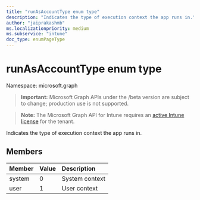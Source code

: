 ```yaml
---
title: "runAsAccountType enum type"
description: "Indicates the type of execution context the app runs in."
author: "jaiprakashmb"
ms.localizationpriority: medium
ms.subservice: "intune"
doc_type: enumPageType
---
```


# runAsAccountType enum type

Namespace: microsoft.graph

> **Important:** Microsoft Graph APIs under the /beta version are subject to change; production use is not supported.

> **Note:** The Microsoft Graph API for Intune requires an [active Intune license](https://go.microsoft.com/fwlink/?linkid=839381) for the tenant.

Indicates the type of execution context the app runs in.

## Members
|Member|Value|Description|
|:---|:---|:---|
|system|0|System context|
|user|1|User context|
